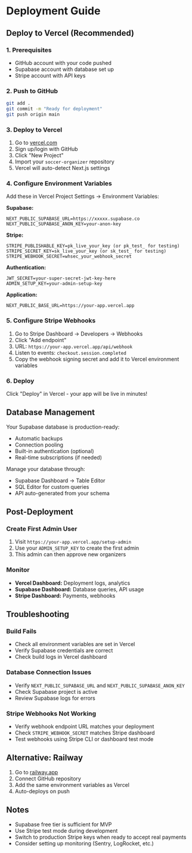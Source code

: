 # Deployment Guide

## Deploy to Vercel (Recommended)

### 1. Prerequisites

- GitHub account with your code pushed
- Supabase account with database set up
- Stripe account with API keys

### 2. Push to GitHub

```bash
git add .
git commit -m "Ready for deployment"
git push origin main
```

### 3. Deploy to Vercel

1. Go to [vercel.com](https://vercel.com)
2. Sign up/login with GitHub
3. Click "New Project"
4. Import your `soccer-organizer` repository
5. Vercel will auto-detect Next.js settings

### 4. Configure Environment Variables

Add these in Vercel Project Settings → Environment Variables:

**Supabase:**
```
NEXT_PUBLIC_SUPABASE_URL=https://xxxxx.supabase.co
NEXT_PUBLIC_SUPABASE_ANON_KEY=your-anon-key
```

**Stripe:**
```
STRIPE_PUBLISHABLE_KEY=pk_live_your_key (or pk_test_ for testing)
STRIPE_SECRET_KEY=sk_live_your_key (or sk_test_ for testing)
STRIPE_WEBHOOK_SECRET=whsec_your_webhook_secret
```

**Authentication:**
```
JWT_SECRET=your-super-secret-jwt-key-here
ADMIN_SETUP_KEY=your-admin-setup-key
```

**Application:**
```
NEXT_PUBLIC_BASE_URL=https://your-app.vercel.app
```

### 5. Configure Stripe Webhooks

1. Go to Stripe Dashboard → Developers → Webhooks
2. Click "Add endpoint"
3. URL: `https://your-app.vercel.app/api/webhook`
4. Listen to events: `checkout.session.completed`
5. Copy the webhook signing secret and add it to Vercel environment variables

### 6. Deploy

Click "Deploy" in Vercel - your app will be live in minutes!

## Database Management

Your Supabase database is production-ready:
- Automatic backups
- Connection pooling
- Built-in authentication (optional)
- Real-time subscriptions (if needed)

Manage your database through:
- Supabase Dashboard → Table Editor
- SQL Editor for custom queries
- API auto-generated from your schema

## Post-Deployment

### Create First Admin User

1. Visit `https://your-app.vercel.app/setup-admin`
2. Use your `ADMIN_SETUP_KEY` to create the first admin
3. This admin can then approve new organizers

### Monitor

- **Vercel Dashboard:** Deployment logs, analytics
- **Supabase Dashboard:** Database queries, API usage
- **Stripe Dashboard:** Payments, webhooks

## Troubleshooting

### Build Fails
- Check all environment variables are set in Vercel
- Verify Supabase credentials are correct
- Check build logs in Vercel dashboard

### Database Connection Issues
- Verify `NEXT_PUBLIC_SUPABASE_URL` and `NEXT_PUBLIC_SUPABASE_ANON_KEY`
- Check Supabase project is active
- Review Supabase logs for errors

### Stripe Webhooks Not Working
- Verify webhook endpoint URL matches your deployment
- Check `STRIPE_WEBHOOK_SECRET` matches Stripe dashboard
- Test webhooks using Stripe CLI or dashboard test mode

## Alternative: Railway

1. Go to [railway.app](https://railway.app)
2. Connect GitHub repository
3. Add the same environment variables as Vercel
4. Auto-deploys on push

## Notes

- Supabase free tier is sufficient for MVP
- Use Stripe test mode during development
- Switch to production Stripe keys when ready to accept real payments
- Consider setting up monitoring (Sentry, LogRocket, etc.)